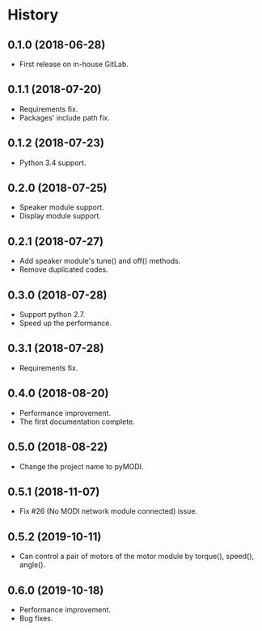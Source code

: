 History
=======

0.1.0 (2018-06-28)
------------------

-   First release on in-house GitLab.

0.1.1 (2018-07-20)
------------------

-   Requirements fix.
-   Packages\' include path fix.

0.1.2 (2018-07-23)
------------------

-   Python 3.4 support.

0.2.0 (2018-07-25)
------------------

-   Speaker module support.
-   Display module support.

0.2.1 (2018-07-27)
------------------

-   Add speaker module\'s tune() and off() methods.
-   Remove duplicated codes.

0.3.0 (2018-07-28)
------------------

-   Support python 2.7.
-   Speed up the performance.

0.3.1 (2018-07-28)
------------------

-   Requirements fix.

0.4.0 (2018-08-20)
------------------

-   Performance improvement.
-   The first documentation complete.

0.5.0 (2018-08-22)
------------------

-   Change the project name to pyMODI.

0.5.1 (2018-11-07)
------------------

-   Fix \#26 (No MODI network module connected) issue.

0.5.2 (2019-10-11)
------------------

-   Can control a pair of motors of the motor module by torque(),
    speed(), angle().

0.6.0 (2019-10-18)
------------------

-   Performance improvement.
-   Bug fixes.
